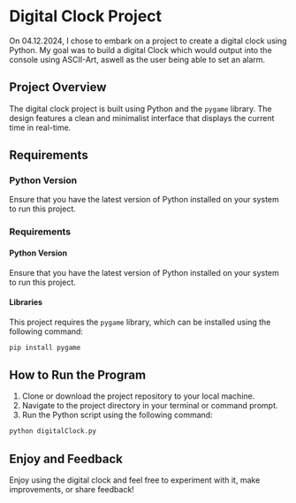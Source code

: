 # Digital Clock Project

On 04.12.2024, I chose to embark on a project to create a digital clock using Python. My goal was to build a digital Clock which would output into the console using ASCII-Art, aswell as the user being able to set an alarm.

## Project Overview

The digital clock project is built using Python and the `pygame` library. The design features a clean and minimalist interface that displays the current time in real-time.
## Requirements

### Python Version
Ensure that you have the latest version of Python installed on your system to run this project.

### Requirements

#### Python Version
Ensure that you have the latest version of Python installed on your system to run this project.

#### Libraries
This project requires the `pygame` library, which can be installed using the following command:
```bash
pip install pygame
```

## How to Run the Program

1. Clone or download the project repository to your local machine.
2. Navigate to the project directory in your terminal or command prompt.
3. Run the Python script using the following command:
```bash
python digitalClock.py
```

## Enjoy and Feedback

Enjoy using the digital clock and feel free to experiment with it, make improvements, or share feedback!


